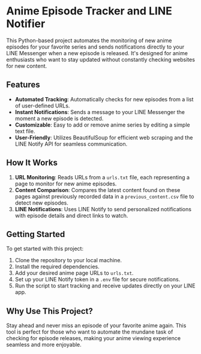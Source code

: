 # Anime Episode Tracker and LINE Notifier

This Python-based project automates the monitoring of new anime episodes for your favorite series and sends notifications directly to your LINE Messenger when a new episode is released. It's designed for anime enthusiasts who want to stay updated without constantly checking websites for new content.

## Features

- **Automated Tracking**: Automatically checks for new episodes from a list of user-defined URLs.
- **Instant Notifications**: Sends a message to your LINE Messenger the moment a new episode is detected.
- **Customizable**: Easy to add or remove anime series by editing a simple text file.
- **User-Friendly**: Utilizes BeautifulSoup for efficient web scraping and the LINE Notify API for seamless communication.

## How It Works

1. **URL Monitoring**: Reads URLs from a `urls.txt` file, each representing a page to monitor for new anime episodes.
2. **Content Comparison**: Compares the latest content found on these pages against previously recorded data in a `previous_content.csv` file to detect new episodes.
3. **LINE Notifications**: Uses LINE Notify to send personalized notifications with episode details and direct links to watch.

## Getting Started

To get started with this project:

1. Clone the repository to your local machine.
2. Install the required dependencies.
3. Add your desired anime page URLs to `urls.txt`.
4. Set up your LINE Notify token in a `.env` file for secure notifications.
5. Run the script to start tracking and receive updates directly on your LINE app.

## Why Use This Project?

Stay ahead and never miss an episode of your favorite anime again. This tool is perfect for those who want to automate the mundane task of checking for episode releases, making your anime viewing experience seamless and more enjoyable.
